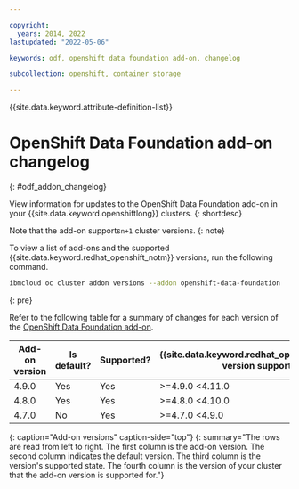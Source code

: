 ```yaml
---

copyright:
  years: 2014, 2022
lastupdated: "2022-05-06"

keywords: odf, openshift data foundation add-on, changelog

subcollection: openshift, container storage

---
```


{{site.data.keyword.attribute-definition-list}}


# OpenShift Data Foundation add-on changelog
{: #odf_addon_changelog}

View information for updates to the OpenShift Data Foundation add-on in your {{site.data.keyword.openshiftlong}} clusters.
{: shortdesc}

Note that the add-on supports`n+1` cluster versions.
{: note}

To view a list of add-ons and the supported {{site.data.keyword.redhat_openshift_notm}} versions, run the following command.

```sh
ibmcloud oc cluster addon versions --addon openshift-data-foundation
```
{: pre}

Refer to the following table for a summary of changes for each version of the [OpenShift Data Foundation add-on](/docs/openshift?topic=openshift-deploy-odf-vpc).

| Add-on version | Is default? | Supported? | {{site.data.keyword.redhat_openshift_notm}} version support |
| --- | --- | --- | --- |
| 4.9.0 | Yes | Yes | >=4.9.0 <4.11.0 |
| 4.8.0 | Yes | Yes | >=4.8.0 <4.10.0 |
| 4.7.0 | No | Yes | >=4.7.0 <4.9.0 |
{: caption="Add-on versions" caption-side="top"}
{: summary="The rows are read from left to right. The first column is the add-on version. The second column indicates the default version. The third column is the version's supported state. The fourth column is the version of your cluster that the add-on version is supported for."}










